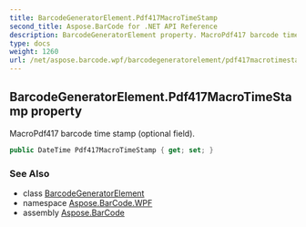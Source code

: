 ```yaml
---
title: BarcodeGeneratorElement.Pdf417MacroTimeStamp
second_title: Aspose.BarCode for .NET API Reference
description: BarcodeGeneratorElement property. MacroPdf417 barcode time stamp optional field
type: docs
weight: 1260
url: /net/aspose.barcode.wpf/barcodegeneratorelement/pdf417macrotimestamp/
---
```

## BarcodeGeneratorElement.Pdf417MacroTimeStamp property

MacroPdf417 barcode time stamp (optional field).

```csharp
public DateTime Pdf417MacroTimeStamp { get; set; }
```

### See Also

* class [BarcodeGeneratorElement](../)
* namespace [Aspose.BarCode.WPF](../../barcodegeneratorelement/)
* assembly [Aspose.BarCode](../../../)


